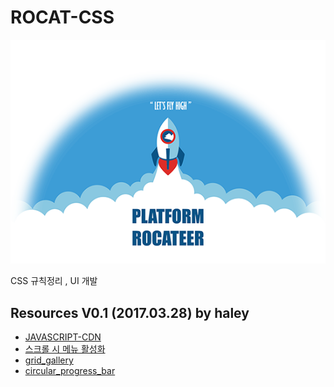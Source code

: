 # ROCAT-CSS 

![](4f8410_519721a2656d4ae782828335e97aa5cb.png)  

CSS 규칙정리 , UI 개발

## Resources V0.1 (2017.03.28) by haley
* [JAVASCRIPT-CDN](https://github.com/rocateer/ROCAT-CSS/wiki/JAVASCRIPT-CDN)
* [스크롤 시 메뉴 활성화](https://github.com/rocateer/ROCAT-CSS/wiki/%EC%8A%A4%ED%81%AC%EB%A1%A4-%EC%8B%9C-%EB%A9%94%EB%89%B4-%ED%99%9C%EC%84%B1%ED%99%94)
* [grid_gallery](https://github.com/rocateer/ROCAT-CSS/tree/master/grid_gallery)
* [circular_progress_bar](https://github.com/rocateer/ROCAT-CSS/tree/master/circular_progress_bar)

